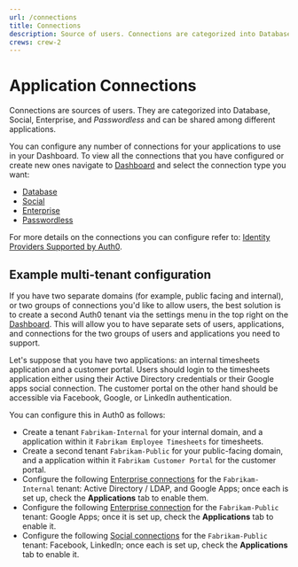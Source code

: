 ```yaml
---
url: /connections
title: Connections
description: Source of users. Connections are categorized into Database, Social, Enterprise, and Passwordless and can be shared among different applications.
crews: crew-2
---
```

# Application Connections

Connections are sources of users. They are categorized into Database, Social, Enterprise, and <dfn data-key="passwordless">Passwordless</dfn> and can be shared among different applications.

You can configure any number of connections for your applications to use in your Dashboard. To view all the connections that you have configured or create new ones navigate to [Dashboard](${manage_url}/#/) and select the connection type you want:
- [Database](${manage_url}/#/connections/database)
- [Social](${manage_url}/#/connections/social)
- [Enterprise](${manage_url}/#/connections/enterprise)
- [Passwordless](${manage_url}/#/connections/passwordless)

For more details on the connections you can configure refer to: [Identity Providers Supported by Auth0](/identityproviders).

## Example multi-tenant configuration

If you have two separate domains (for example, public facing and internal), or two groups of connections you'd like to allow users, the best solution is to create a second Auth0 tenant via the settings menu in the top right on the [Dashboard](${manage_url}). This will allow you to have separate sets of users, applications, and connections for the two groups of users and applications you need to support.

Let's suppose that you have two applications: an internal timesheets application and a customer portal. Users should login to the timesheets application either using their Active Directory credentials or their Google apps social connection. The customer portal on the other hand should be accessible via Facebook, Google, or LinkedIn authentication.

You can configure this in Auth0 as follows:

- Create a tenant `Fabrikam-Internal` for your internal domain, and a application within it `Fabrikam Employee Timesheets` for timesheets.
- Create a second tenant `Fabrikam-Public` for your public-facing domain, and a application within it `Fabrikam Customer Portal` for the customer portal.
- Configure the following [Enterprise connections](${manage_url}/#/connections/enterprise) for the `Fabrikam-Internal` tenant: Active Directory / LDAP, and Google Apps; once each is set up, check the **Applications** tab to enable them.
- Configure the following [Enterprise connection](${manage_url}/#/connections/enterprise) for the `Fabrikam-Public` tenant: Google Apps; once it is set up, check the **Applications** tab to enable it.
- Configure the following [Social connections](${manage_url}/#/connections/social) for the `Fabrikam-Public` tenant: Facebook, LinkedIn; once each is set up, check the **Applications** tab to enable it.
